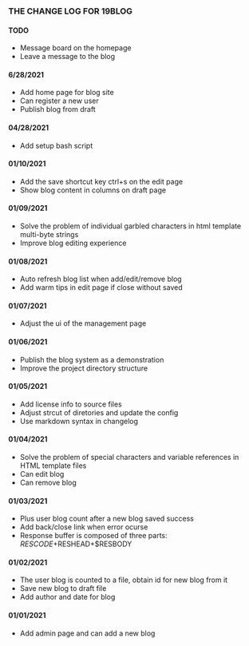 ### THE CHANGE LOG FOR 19BLOG

#### TODO
* Message board on the homepage
* Leave a message to the blog

#### 6/28/2021
* Add home page for blog site
* Can register a new user
* Publish blog from draft

#### 04/28/2021
* Add setup bash script

#### 01/10/2021
* Add the save shortcut key ctrl+s on the edit page
* Show blog content in columns on draft page

#### 01/09/2021
* Solve the problem of individual garbled characters in html template multi-byte strings
* Improve blog editing experience

#### 01/08/2021
* Auto refresh blog list when add/edit/remove blog
* Add warm tips in edit page if close without saved

#### 01/07/2021
* Adjust the ui of the management page

#### 01/06/2021
* Publish the blog system as a demonstration
* Improve the project directory structure

#### 01/05/2021
* Add license info to source files
* Adjust strcut of diretories and update the config
* Use markdown syntax in changelog

#### 01/04/2021
* Solve the problem of special characters and variable references in HTML template files
* Can edit blog
* Can remove blog

#### 01/03/2021
* Plus user blog count after a new blog saved success
* Add back/close link when error ocurse
* Response buffer is composed of three parts: $RESCODE+$RESHEAD+$RESBODY

#### 01/02/2021
* The user blog is counted to a file, obtain id for new blog from it
* Save new blog to draft file
* Add author and date for blog

#### 01/01/2021
* Add admin page and can add a new blog
